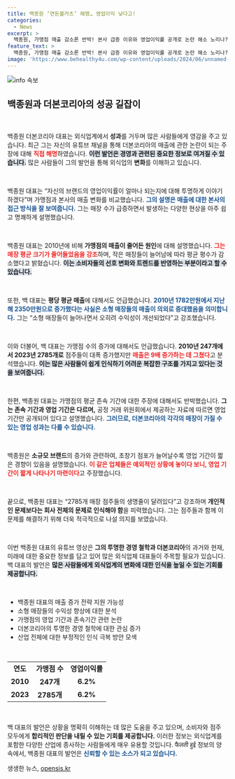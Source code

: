```yaml
---
title: 백종원 ‘연돈볼카츠’ 해명… 영업이익 낮다고!
categories:
  - News
excerpt: >
  백종원, 가맹점 매출 감소론 반박! 본사 급증 이유와 영업이익률 공개로 논란 해소 노리나? 가맹점들의 생명줄을 지키기 위한 그의 진짜 전략은?
feature_text: >
  백종원, 가맹점 매출 감소론 반박! 본사 급증 이유와 영업이익률 공개로 논란 해소 노리나? 가맹점들의 생명줄을 지키기 위한 그의 진짜 전략은?
image: 'https://www.behealthy4u.com/wp-content/uploads/2024/06/unnamed-file.png'
---
```


<p><img src="https://www.behealthy4u.com/wp-content/uploads/2024/06/unnamed-file.png" alt="info 속보" /></p>

<h2 data-ke-size="size26">백종원과 더본코리아의 성공 길잡이</h2>

<p data-ke-size="size16">&nbsp;</p>

<p>백종원 더본코리아 대표는 외식업계에서 <b>성과</b>를 거두며 많은 사람들에게 영감을 주고 있습니다. 최근 그는 자신의 유튜브 채널을 통해 더본코리아의 매출에 관한 논란이 되는 주장에 대해 <b><span style="color: #ee2323;">직접 해명</span></b>하였습니다. <b><span style="background-color: #21538527;">이런 발언은 경영과 관련된 중요한 정보로 여겨질 수 있습니다.</span></b> 많은 사람들이 그의 발언을 통해 외식업의 <b>변화</b>를 이해하고 있습니다.</p>

<p data-ke-size="size16">&nbsp;</p>

<p>백종원 대표는 “자신의 브랜드의 영업이익률이 얼마나 되는지에 대해 투명하게 이야기하겠다”며 가맹점과 본사의 매출 변화를 비교했습니다. <b><span style="color: #1a5490;">그의 설명은 매출에 대한 본사의 접근 방식을 잘 보여줍니다.</span></b> 그는 매장 수가 급증하면서 발생하는 다양한 현상을 아주 쉽고 명쾌하게 설명했습니다.</p>

<p data-ke-size="size16">&nbsp;</p>

<p>백종원 대표는 2010년에 비해 <b>가맹점의 매출이 줄어든 원인</b>에 대해 설명했습니다. <b><span style="color: #ee2323;">그는 매장 평균 크기가 줄어들었음을 강조</span></b>하며, 작은 매장들이 늘어남에 따라 평균 평수가 감소했다고 밝혔습니다. <b><span style="background-color: #21538527;">이는 소비자들의 선호 변화와 트렌드를 반영하는 부분이라고 할 수 있습니다.</span></b></p>

<p data-ke-size="size16">&nbsp;</p>

<p>또한, 백 대표는 <b>평당 평균 매출</b>에 대해서도 언급했습니다. <b><span style="color: #1a5490;">2010년 1782만원에서 지난해 2350만원으로 증가했다는 사실은 소형 매장들의 매출이 의외로 증대했음을 의미합니다.</span></b> 그는 “소형 매장들이 늘어나면서 오히려 수익성이 개선되었다”고 강조했습니다.</p>

<p data-ke-size="size16">&nbsp;</p>

<p>이와 더불어, 백 대표는 가맹점 수의 증가에 대해서도 언급했습니다. <b>2010년 247개에서 2023년 2785개로</b> 점주들이 대폭 증가했지만 <b><span style="color: #ee2323;">매출은 9배 증가하는 데 그쳤다</span></b>고 분석했습니다. <b><span style="background-color: #21538527;">이는 많은 사람들이 쉽게 인식하기 어려운 복잡한 구조를 가지고 있다는 것을 보여줍니다.</span></b></p>

<p data-ke-size="size16">&nbsp;</p>

<p>한편, 백종원 대표는 가맹점의 평균 존속 기간에 대한 주장에 대해서도 반박했습니다. <b>그는 존속 기간과 영업 기간은 다르며,</b> 공정 거래 위원회에서 제공하는 자료에 따르면 영업 기간만 공개되어 있다고 설명했습니다. <b><span style="color: #1a5490;">그러므로, 더본코리아의 각각의 매장이 가질 수 있는 영업 성과는 다를 수 있습니다.</span></b></p>

<p data-ke-size="size16">&nbsp;</p>

<p>백종원은 <b>소규모 브랜드</b>의 증가와 관련하여, 초창기 점포가 늘어날수록 영업 기간이 짧은 경향이 있음을 설명했습니다. <b><span style="color: #ee2323;">이 같은 업체들은 예외적인 상황에 놓이다 보니, 영업 기간이 짧게 나타나기 마련이다</span></b>고 주장했습니다.</p>

<p data-ke-size="size16">&nbsp;</p>

<p>끝으로, 백종원 대표는 “2785개 매장 점주들의 생명줄이 달려있다”고 강조하며 <b>개인적인 문제보다는 회사 전체의 문제로 인식해야 함</b>을 피력했습니다. 그는 점주들과 함께 이 문제를 해결하기 위해 더욱 적극적으로 나설 의지를 보였습니다.</p>

<p data-ke-size="size16">&nbsp;</p>

<p>이번 백종원 대표의 유튜브 영상은 <b>그의 투명한 경영 철학과 더본코리아</b>의 과거와 현재, 미래에 대한 중요한 정보를 담고 있어 많은 외식업체 대표들이 주목할 필요가 있습니다. 백 대표의 발언은 <b><span style="background-color: #21538527;">많은 사람들에게 외식업계의 변화에 대한 인식을 높일 수 있는 기회를 제공합니다.</span></b> </p>

<p data-ke-size="size16">&nbsp;</p>

<ul>
    <li>백종원 대표의 매출 증가 전략 지원 가능성</li>
    <li>소형 매장들의 수익성 향상에 대한 분석</li>
    <li>가맹점의 영업 기간과 존속기간 관련 논란</li>
    <li>더본코리아의 투명한 경영 철학에 대한 관심 증가</li>
    <li>산업 전체에 대한 부정적인 인식 극복 방안 모색</li>
</ul>

<p data-ke-size="size16">&nbsp;</p>

<table style="width: 100%;">
    <tr>
        <td style="text-align: center; height: 17px;"><b>연도</b></td>
        <td style="text-align: center; height: 17px;"><b>가맹점 수</b></td>
        <td style="text-align: center; height: 17px;"><b>영업이익률</b></td>
    </tr>
    <tr>
        <td style="text-align: center; height: 17px;"><b>2010</b></td>
        <td style="text-align: center; height: 17px;"><b>247개</b></td>
        <td style="text-align: center; height: 17px;"><b>6.2%</b></td>
    </tr>
    <tr>
        <td style="text-align: center; height: 17px;"><b>2023</b></td>
        <td style="text-align: center; height: 17px;"><b>2785개</b></td>
        <td style="text-align: center; height: 17px;"><b>6.2%</b></td>
    </tr>
</table>

<p data-ke-size="size16">&nbsp;</p>

<p>백 대표의 발언은 상황을 명확히 이해하는 데 많은 도움을 주고 있으며, 소비자와 점주 모두에게 <b>합리적인 판단을 내릴 수 있는 기회를 제공합니다.</b> 이러한 정보는 외식업계를 포함한 다양한 산업에 종사하는 사람들에게 매우 유용할 것입니다. फैलती हुई 정보의 양 속에서, 백종원 대표의 발언은 <b><span style="color: #1a5490;">신뢰할 수 있는 소스가 되고 있습니다.</span></b></p>
생생한 뉴스, <a href="https://opensis.kr" rel="dofollow">opensis.kr</a>


